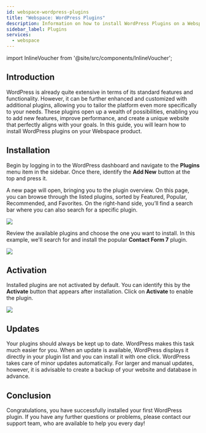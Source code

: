 ```yaml
---
id: webspace-wordpress-plugins
title: "Webspace: WordPress Plugins"
description: Information on how to install WordPress Plugins on a Webspace product from ZAP-Hosting - ZAP-Hosting.com Documentation
sidebar_label: Plugins
services:
  - webspace
---
```


import InlineVoucher from '@site/src/components/InlineVoucher';

## Introduction

WordPress is already quite extensive in terms of its standard features and functionality. However, it can be further enhanced and customized with additional plugins, allowing you to tailor the platform even more specifically to your needs. These plugins open up a wealth of possibilities, enabling you to add new features, improve performance, and create a unique website that perfectly aligns with your goals. In this guide, you will learn how to install WordPress plugins on your Webspace product.

<InlineVoucher/>

## Installation

Begin by logging in to the WordPress dashboard and navigate to the **Plugins** menu item in the sidebar. Once there, identify the **Add New** button at the top and press it.

A new page will open, bringing you to the plugin overview. On this page, you can browse through the listed plugins, sorted by Featured, Popular, Recommended, and Favorites. On the right-hand side, you’ll find a search bar where you can also search for a specific plugin.

![](https://screensaver01.zap-hosting.com/index.php/s/8yqT94dqFQZGCzp/download)

Review the available plugins and choose the one you want to install. In this example, we'll search for and install the popular **Contact Form 7** plugin.

![](https://screensaver01.zap-hosting.com/index.php/s/s45ag8yptMro4AD/download)

## Activation

Installed plugins are not activated by default. You can identify this by the **Activate** button that appears after installation. Click on **Activate** to enable the plugin.

![](https://screensaver01.zap-hosting.com/index.php/s/fqAdDb5YGWXZ7sB/download)

## Updates

Your plugins should always be kept up to date. WordPress makes this task much easier for you. When an update is available, WordPress displays it directly in your plugin list and you can install it with one click. WordPress takes care of minor updates automatically. For larger and manual updates, however, it is advisable to create a backup of your website and database in advance. 

## Conclusion

Congratulations, you have successfully installed your first WordPress plugin. If you have any further questions or problems, please contact our support team, who are available to help you every day!